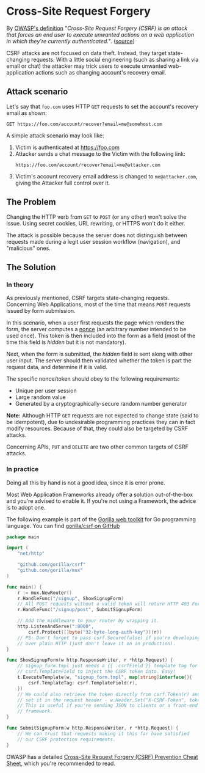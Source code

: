Cross-Site Request Forgery
==========================

By [OWASP's definition][1] "_Cross-Site Request Forgery (CSRF) is an attack that
forces an end user to execute unwanted actions on a web application in which
they're currently authenticated._". ([source][1])

CSRF attacks are not focused on data theft. Instead, they target state-changing
requests. With a little social engineering (such as sharing a link via email or
chat) the attacker may trick users to execute unwanted web-application actions
such as changing account's recovery email.

## Attack scenario

Let's say that `foo.com` uses HTTP `GET` requests to set the account's recovery
email as shown:

```
GET https://foo.com/account/recover?email=me@somehost.com
```

A simple attack scenario may look like:

1. Victim is authenticated at https://foo.com
2. Attacker sends a chat message to the Victim with the following link:
   ```
   https://foo.com/account/recover?email=me@attacker.com
   ```
3. Victim's account recovery email address is changed to `me@attacker.com`,
   giving the Attacker full control over it.

## The Problem

Changing the HTTP verb from `GET` to `POST` (or any other) won't solve the
issue. Using secret cookies, URL rewriting, or HTTPS won't do it either.

The attack is possible because the server does not distinguish between requests
made during a legit user session workflow (navigation), and "malicious" ones.

## The Solution

### In theory

As previously mentioned, CSRF targets state-changing requests. Concerning Web
Applications, most of the time that means `POST` requests issued by form
submission.

In this scenario, when a user first requests the page which renders the form,
the server computes a [nonce][2] (an arbitrary number intended to be used once).
This token is then included into the form as a field (most of the time this
field is _hidden_ but it is not mandatory).

Next, when the form is submitted, the _hidden_ field is sent along with other
user input. The server should then validated whether the token is part the
request data, and determine if it is valid.

The specific nonce/token should obey to the following requirements:

* Unique per user session
* Large random value
* Generated by a cryptographically-secure random number generator 

**Note:** Although HTTP `GET` requests are not expected to change state (said to
be idempotent), due to undesirable programming practices they can in fact modify
resources. Because of that, they could also be targeted by CSRF attacks.

Concerning APIs, `PUT` and `DELETE` are two other common targets of CSRF
attacks.

### In practice

Doing all this by hand is not a good idea, since it is error prone.

Most Web Application Frameworks already offer a solution out-of-the-box and
you're advised to enable it. If you're not using a Framework, the advice is to
adopt one.

The following example is part of the [Gorilla web toolkit][3] for Go programming
language. You can find [gorilla/csrf on GitHub][4]

```go
package main

import (
    "net/http"

    "github.com/gorilla/csrf"
    "github.com/gorilla/mux"
)

func main() {
    r := mux.NewRouter()
    r.HandleFunc("/signup", ShowSignupForm)
    // All POST requests without a valid token will return HTTP 403 Forbidden.
    r.HandleFunc("/signup/post", SubmitSignupForm)

    // Add the middleware to your router by wrapping it.
    http.ListenAndServe(":8000",
        csrf.Protect([]byte("32-byte-long-auth-key"))(r))
    // PS: Don't forget to pass csrf.Secure(false) if you're developing locally
    // over plain HTTP (just don't leave it on in production).
}

func ShowSignupForm(w http.ResponseWriter, r *http.Request) {
    // signup_form.tmpl just needs a {{ .csrfField }} template tag for
    // csrf.TemplateField to inject the CSRF token into. Easy!
    t.ExecuteTemplate(w, "signup_form.tmpl", map[string]interface{}{
        csrf.TemplateTag: csrf.TemplateField(r),
    })
    // We could also retrieve the token directly from csrf.Token(r) and
    // set it in the request header - w.Header.Set("X-CSRF-Token", token)
    // This is useful if you're sending JSON to clients or a front-end JavaScript
    // framework.
}

func SubmitSignupForm(w http.ResponseWriter, r *http.Request) {
    // We can trust that requests making it this far have satisfied
    // our CSRF protection requirements.
}
```

OWASP has a detailed [Cross-Site Request Forgery (CSRF) Prevention Cheat
Sheet][5], which you're recommended to read.

[1]: https://www.owasp.org/index.php/Cross-Site_Request_Forgery_(CSRF)
[2]: https://en.wikipedia.org/wiki/Cryptographic_nonce
[3]: http://www.gorillatoolkit.org/
[4]: https://github.com/gorilla/csrf 
[5]: https://www.owasp.org/index.php/Cross-Site_Request_Forgery_(CSRF)_Prevention_Cheat_Sheet#Synchronizer_.28CSRF.29_Tokens
